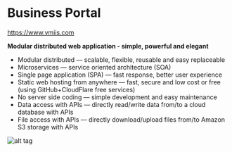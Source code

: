 # Business Portal

https://www.vmiis.com  


<b>Modular distributed web application - simple, powerful and elegant</b>

* Modular distributed –– scalable, flexible, reusable and easy replaceable
* Microservices –– service oriented architecture (SOA)
* Single page application (SPA) –– fast response, better user experience
* Static web hosting from anywhere –– fast, secure and low cost or free (using GitHub+CloudFlare free services)
* No server side coding –– simple development and easy maintenance
* Data access with APIs –– directly read/write data from/to a cloud database with APIs
* File access with APIs –– directly download/upload files from/to Amazon S3 storage with APIs

![alt tag](https://vmiis.github.io/images/structure.png)
